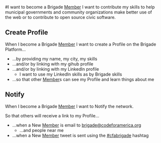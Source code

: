 #I want to become a Brigade [Member](member.md)
I want to contribute my skills to help municipal governments and community organizations make better use of the web or to contribute to open source civic software.

## Create Profile
When I become a Brigade [Member](member.md) I want to create a Profile on the Brigade Platform...
* ...by providing my name, my city, my skills
* ...and/or by linking with my gihub profile
* ...and/or by linking with my LinkedIn profile
  * I want to use my LinkedIn skills as by Brigade skills 
* ...so that other [Member](member.md)s can see my Profile and learn things about me

## Notify
When I become a Brigade [Member](member.md) I want to Notify the network.

So that others will receive a link to my Profile...

* ...when a New [Member](member.md) is email to brigade@codeforamerica.org
  * ...and people near me
* ...when a New [Member](member.md) tweet is sent using the [#cfabrigade](https://twitter.com/#!/search/%23cfabrigade) hashtag